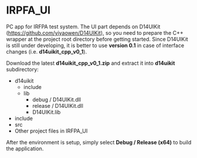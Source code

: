 # IRPFA_UI

PC app for IRFPA test system. The UI part depends on D14UIKit (https://github.com/yiyaowen/D14UIKit), so you need to prepare the C++ wrapper at the project root directory before getting started. Since D14UIKit is still under developing, it is better to use **version 0.1** in case of interface changes (i.e. **d14uikit_cpp_v0_1**).

Download the latest **d14uikit_cpp_v0_1.zip** and extract it into **d14uikit** subdirectory:

* d14uikit
  * include
  * lib
    * debug / D14UIKit.dll
    * release / D14UIKit.dll
    * D14UIKit.lib
* include
* src
* Other project files in IRFPA_UI

After the environment is setup, simply select **Debug / Release (x64)** to build the application.